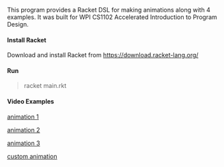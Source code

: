 This program provides a Racket DSL for making animations along with 4 examples. It was built for WPI CS1102 Accelerated Introduction to Program Design.

#### Install Racket
Download and install Racket from https://download.racket-lang.org/

#### Run
> racket main.rkt

#### Video Examples

[animation 1](https://www.dropbox.com/s/99zage9ilfm9ya3/anim1.mp4?dl=0)

[animation 2](https://www.dropbox.com/s/hjf7wf7cw739q0w/anim2.mp4?dl=0)

[animation 3](https://www.dropbox.com/s/m1cg042835fnjhv/anim3.mp4?dl=0)

[custom animation](https://www.dropbox.com/s/y5oghxlw6ga6ovm/custom.mp4?dl=0)
